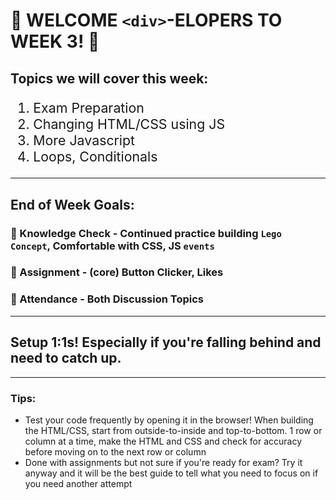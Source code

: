 # :tada: WELCOME `<div>`-ELOPERS TO WEEK 3! :tada:
## Topics we will cover this week:
<ol style="font-size: 16pt">
<li>Exam Preparation</li>
<li>Changing HTML/CSS using JS</li>
<li>More Javascript</li>
<li>Loops, Conditionals</li>
</ol>

---
## End of Week Goals:
### 🎯 Knowledge Check - Continued practice building `Lego Concept`, Comfortable with CSS, JS `events`
### :pushpin: Assignment - (core) Button Clicker, Likes
### :pushpin: Attendance - Both Discussion Topics
---
## Setup 1:1s! Especially if you're falling behind and need to catch up.
---
### Tips:
- Test your code frequently by opening it in the browser! When building the HTML/CSS, start from outside-to-inside and top-to-bottom. 1 row or column at a time, make the HTML and CSS and check for accuracy before moving on to the next row or column
- Done with assignments but not sure if you're ready for exam? Try it anyway and it will be the best guide to tell what you need to focus on if you need another attempt